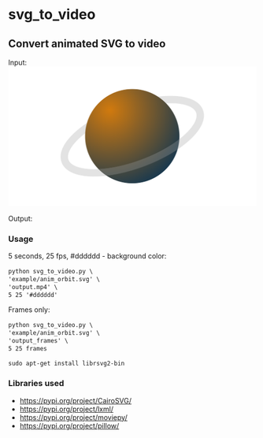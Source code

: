 # svg_to_video

## Convert animated SVG to video

Input:    
![Input SVG](https://raw.githubusercontent.com/andchir/svg_to_video/refs/heads/main/example/anim_orbit.svg)

Output:  


### Usage
5 seconds, 25 fps, #dddddd - background color:
~~~
python svg_to_video.py \
'example/anim_orbit.svg' \
'output.mp4' \
5 25 '#dddddd'
~~~

Frames only:
~~~
python svg_to_video.py \
'example/anim_orbit.svg' \
'output_frames' \
5 25 frames
~~~

~~~
sudo apt-get install librsvg2-bin
~~~

### Libraries used  
- https://pypi.org/project/CairoSVG/
- https://pypi.org/project/lxml/
- https://pypi.org/project/moviepy/
- https://pypi.org/project/pillow/

